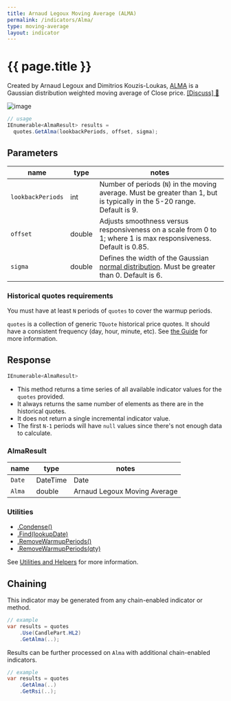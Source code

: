 ```yaml
---
title: Arnaud Legoux Moving Average (ALMA)
permalink: /indicators/Alma/
type: moving-average
layout: indicator
---
```


# {{ page.title }}

Created by Arnaud Legoux and Dimitrios Kouzis-Loukas, [ALMA]({{site.github.repository_url}}/files/5654531/ALMA-Arnaud-Legoux-Moving-Average.pdf) is a Gaussian distribution weighted moving average of Close price.
[[Discuss] :speech_balloon:]({{site.github.repository_url}}/discussions/209 "Community discussion about this indicator")

![image]({{site.baseurl}}/assets/charts/Alma.png)

```csharp
// usage
IEnumerable<AlmaResult> results =
  quotes.GetAlma(lookbackPeriods, offset, sigma);
```

## Parameters

| name | type | notes
| -- |-- |--
| `lookbackPeriods` | int | Number of periods (`N`) in the moving average.  Must be greater than 1, but is typically in the 5-20 range.  Default is 9.
| `offset` | double | Adjusts smoothness versus responsiveness on a scale from 0 to 1; where 1 is max responsiveness.  Default is 0.85.
| `sigma` | double | Defines the width of the Gaussian [normal distribution](https://en.wikipedia.org/wiki/Normal_distribution).  Must be greater than 0.  Default is 6.

### Historical quotes requirements

You must have at least `N` periods of `quotes` to cover the warmup periods.

`quotes` is a collection of generic `TQuote` historical price quotes.  It should have a consistent frequency (day, hour, minute, etc).  See [the Guide]({{site.baseurl}}/guide/#historical-quotes) for more information.

## Response

```csharp
IEnumerable<AlmaResult>
```

- This method returns a time series of all available indicator values for the `quotes` provided.
- It always returns the same number of elements as there are in the historical quotes.
- It does not return a single incremental indicator value.
- The first `N-1` periods will have `null` values since there's not enough data to calculate.

### AlmaResult

| name | type | notes
| -- |-- |--
| `Date` | DateTime | Date
| `Alma` | double | Arnaud Legoux Moving Average

### Utilities

- [.Condense()]({{site.baseurl}}/utilities#condense)
- [.Find(lookupDate)]({{site.baseurl}}/utilities#find-indicator-result-by-date)
- [.RemoveWarmupPeriods()]({{site.baseurl}}/utilities#remove-warmup-periods)
- [.RemoveWarmupPeriods(qty)]({{site.baseurl}}/utilities#remove-warmup-periods)

See [Utilities and Helpers]({{site.baseurl}}/utilities#utilities-for-indicator-results) for more information.

## Chaining

This indicator may be generated from any chain-enabled indicator or method.

```csharp
// example
var results = quotes
    .Use(CandlePart.HL2)
    .GetAlma(..);
```

Results can be further processed on `Alma` with additional chain-enabled indicators.

```csharp
// example
var results = quotes
    .GetAlma(..)
    .GetRsi(..);
```
